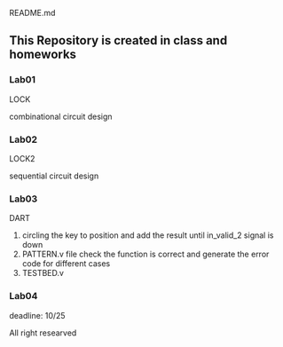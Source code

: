 README.md

## This Repository is created in class and homeworks

### Lab01

LOCK

combinational circuit design

### Lab02

LOCK2

sequential circuit design


### Lab03

DART

1. circling the key to position and add the result until in_valid_2 signal is down
2. PATTERN.v file check the function is correct and generate the error code for different cases
3. TESTBED.v 

### Lab04


deadline: 10/25

All right researved
